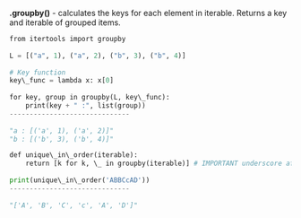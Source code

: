 


  
**.groupby()** - calculates the keys for each element in iterable. Returns a key and iterable of grouped items.  
  

```python
from itertools import groupby  
  
L = [("a", 1), ("a", 2), ("b", 3), ("b", 4)]  
  
# Key function  
key\_func = lambda x: x[0]  
  
for key, group in groupby(L, key\_func):  
    print(key + " :", list(group))  
------------------------------  
  
"a : [('a', 1), ('a', 2)]"  
"b : [('b', 3), ('b', 4)]"
```
  
  

```python
def unique\_in\_order(iterable):  
    return [k for k, \_ in groupby(iterable)] # IMPORTANT underscore after comma  
  
print(unique\_in\_order('ABBCcAD'))  
------------------------------  
  
"['A', 'B', 'C', 'c', 'A', 'D']"
```
